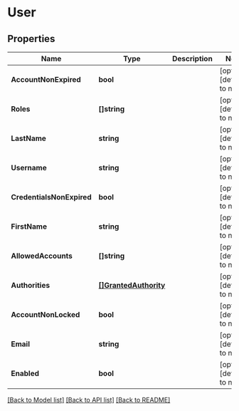 # User

## Properties
Name | Type | Description | Notes
------------ | ------------- | ------------- | -------------
**AccountNonExpired** | **bool** |  | [optional] [default to null]
**Roles** | **[]string** |  | [optional] [default to null]
**LastName** | **string** |  | [optional] [default to null]
**Username** | **string** |  | [optional] [default to null]
**CredentialsNonExpired** | **bool** |  | [optional] [default to null]
**FirstName** | **string** |  | [optional] [default to null]
**AllowedAccounts** | **[]string** |  | [optional] [default to null]
**Authorities** | [**[]GrantedAuthority**](GrantedAuthority.md) |  | [optional] [default to null]
**AccountNonLocked** | **bool** |  | [optional] [default to null]
**Email** | **string** |  | [optional] [default to null]
**Enabled** | **bool** |  | [optional] [default to null]

[[Back to Model list]](../README.md#documentation-for-models) [[Back to API list]](../README.md#documentation-for-api-endpoints) [[Back to README]](../README.md)


